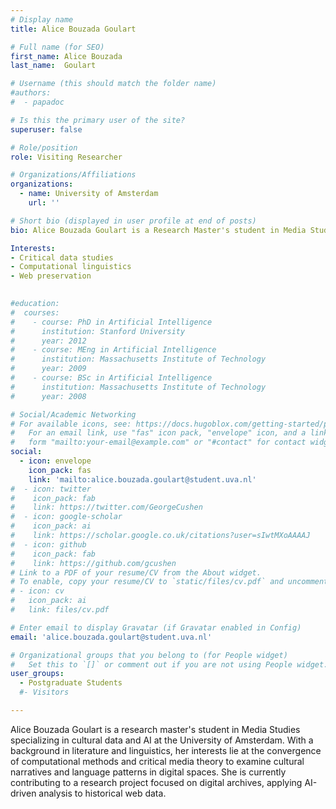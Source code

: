 ```yaml
---
# Display name
title: Alice Bouzada Goulart

# Full name (for SEO)
first_name: Alice Bouzada  
last_name:  Goulart

# Username (this should match the folder name)
#authors:
#  - papadoc

# Is this the primary user of the site?
superuser: false

# Role/position
role: Visiting Researcher

# Organizations/Affiliations
organizations:
  - name: University of Amsterdam
    url: ''

# Short bio (displayed in user profile at end of posts)
bio: Alice Bouzada Goulart is a Research Master's student in Media Studies specializing in Cultural Data and AI at the University of Amsterdam. 

Interests:
- Critical data studies
- Computational linguistics
- Web preservation
 

#education:
#  courses:
#    - course: PhD in Artificial Intelligence
#      institution: Stanford University
#      year: 2012
#    - course: MEng in Artificial Intelligence
#      institution: Massachusetts Institute of Technology
#      year: 2009
#    - course: BSc in Artificial Intelligence
#      institution: Massachusetts Institute of Technology
#      year: 2008

# Social/Academic Networking
# For available icons, see: https://docs.hugoblox.com/getting-started/page-builder/#icons
#   For an email link, use "fas" icon pack, "envelope" icon, and a link in the
#   form "mailto:your-email@example.com" or "#contact" for contact widget.
social:
  - icon: envelope
    icon_pack: fas
    link: 'mailto:alice.bouzada.goulart@student.uva.nl'
#  - icon: twitter
#    icon_pack: fab
#    link: https://twitter.com/GeorgeCushen
#  - icon: google-scholar
#    icon_pack: ai
#    link: https://scholar.google.co.uk/citations?user=sIwtMXoAAAAJ
#  - icon: github
#    icon_pack: fab
#    link: https://github.com/gcushen
# Link to a PDF of your resume/CV from the About widget.
# To enable, copy your resume/CV to `static/files/cv.pdf` and uncomment the lines below.
# - icon: cv
#   icon_pack: ai
#   link: files/cv.pdf

# Enter email to display Gravatar (if Gravatar enabled in Config)
email: 'alice.bouzada.goulart@student.uva.nl'

# Organizational groups that you belong to (for People widget)
#   Set this to `[]` or comment out if you are not using People widget.
user_groups:
  - Postgraduate Students
  #- Visitors

---
```


Alice Bouzada Goulart is a research master's student in Media Studies specializing in cultural data and AI at the University of Amsterdam. With a background in literature and linguistics, her interests lie at the convergence of computational methods and critical media theory to examine cultural narratives and language patterns in digital spaces. She is currently contributing to a research project focused on digital archives, applying AI-driven analysis to historical web data.